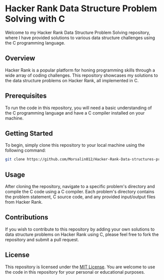 # Hacker Rank Data Structure Problem Solving with C

Welcome to my Hacker Rank Data Structure Problem Solving repository, where I have provided solutions to various data structure challenges using the C programming language.

## Overview
Hacker Rank is a popular platform for honing programming skills through a wide array of coding challenges. This repository showcases my solutions to the data structure problems on Hacker Rank, all implemented in C.

## Prerequisites
To run the code in this repository, you will need a basic understanding of the C programming language and have a C compiler installed on your machine.

## Getting Started
To begin, simply clone this repository to your local machine using the following command:

```bash
git clone https://github.com/Morsalin012/Hacker-Rank-Data-structures-problem-solving.git
```

## Usage
After cloning the repository, navigate to a specific problem's directory and compile the C code using a C compiler. Each problem's directory contains the problem statement, C source code, and any provided input/output files from Hacker Rank.

## Contributions
If you wish to contribute to this repository by adding your own solutions to data structure problems on Hacker Rank using C, please feel free to fork the repository and submit a pull request.

## License
This repository is licensed under the [MIT License](LICENSE). You are welcome to use the code in this repository for your personal or educational purposes.
